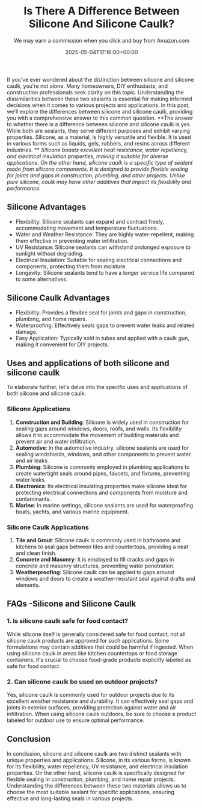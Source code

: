 ﻿---
author: We may earn a commission when you click and buy from Amazon.com
layout: post
title: Is There A Difference Between Silicone And Silicone Caulk?
date: '2025-05-04T17:16:00+00:00'
categories:
- DIY Paintings
tags: []
slug: /is-there-a-difference-between-silicone-and-silicone-caulk/
lastmod: 2025-05-07T12:21:28+03:00
---

If you've ever wondered about the distinction between silicone and silicone caulk, you're not alone. Many homeowners, DIY enthusiasts, and construction professionals seek clarity on this topic.
Understanding the dissimilarities between these two sealants is essential for making informed decisions when it comes to various projects and applications. In this post, we'll explore the differences between silicone and silicone caulk, providing you with a comprehensive answer to this common question.
**The answer to whether there is a difference between silicone and silicone caulk is yes. While both are sealants, they serve different purposes and exhibit varying properties. Silicone, as a material, is highly versatile and flexible. It is used in various forms such as liquids, gels, rubbers, and resins across different industries. **
*Silicone boasts excellent heat resistance, water repellency, and electrical insulation properties, making it suitable for diverse applications. On the other hand, silicone caulk is a specific type of sealant made from silicone components. It is designed to provide flexible sealing for joints and gaps in construction, plumbing, and other projects. Unlike pure silicone, caulk may have other additives that impact its flexibility and performance.*
## **Silicone Advantages**
- Flexibility: Silicone sealants can expand and contract freely, accommodating movement and temperature fluctuations.
- Water and Weather Resistance: They are highly water-repellent, making them effective in preventing water infiltration.
- UV Resistance: Silicone sealants can withstand prolonged exposure to sunlight without degrading.
- Electrical Insulation: Suitable for sealing electrical connections and components, protecting them from moisture.
- Longevity: Silicone sealants tend to have a longer service life compared to some alternatives.
## **Silicone Caulk Advantages**
- Flexibility: Provides a flexible seal for joints and gaps in construction, plumbing, and home repairs.
- Waterproofing: Effectively seals gaps to prevent water leaks and related damage.
- Easy Application: Typically sold in tubes and applied with a caulk gun, making it convenient for DIY projects.
## Uses and applications of both silicone and silicone caulk
To elaborate further, let's delve into the specific uses and applications of both silicone and silicone caulk:
### **Silicone Applications**
1. **Construction and Building**: Silicone is widely used in construction for sealing gaps around windows, doors, roofs, and walls. Its flexibility allows it to accommodate the movement of building materials and prevent air and water infiltration.
2. **Automotive**: In the automotive industry, silicone sealants are used for sealing windshields, windows, and other components to prevent water and air leaks.
3. **Plumbing**: Silicone is commonly employed in plumbing applications to create watertight seals around pipes, faucets, and fixtures, preventing water leaks.
4. **Electronics**: Its electrical insulating properties make silicone ideal for protecting electrical connections and components from moisture and contaminants.
5. **Marine**: In marine settings, silicone sealants are used for waterproofing boats, yachts, and various marine equipment.
### **Silicone Caulk Applications**
1. **Tile and Grout**: Silicone caulk is commonly used in bathrooms and kitchens to seal gaps between tiles and countertops, providing a neat and clean finish.
2. **Concrete and Masonry**: It is employed to fill cracks and gaps in concrete and masonry structures, preventing water penetration.
3. **Weatherproofing**: Silicone caulk can be applied to gaps around windows and doors to create a weather-resistant seal against drafts and elements.
## FAQs -**Silicone and Silicone Caulk**
### **1. Is silicone caulk safe for food contact?**
While silicone itself is generally considered safe for food contact, not all silicone caulk products are approved for such applications. Some formulations may contain additives that could be harmful if ingested. When using silicone caulk in areas like kitchen countertops or food storage containers, it's crucial to choose food-grade products explicitly labeled as safe for food contact.
### **2. Can silicone caulk be used on outdoor projects?**
Yes, silicone caulk is commonly used for outdoor projects due to its excellent weather resistance and durability. It can effectively seal gaps and joints in exterior surfaces, providing protection against water and air infiltration. When using silicone caulk outdoors, be sure to choose a product labeled for outdoor use to ensure optimal performance.
## **Conclusion**
In conclusion, silicone and silicone caulk are two distinct sealants with unique properties and applications. Silicone, in its various forms, is known for its flexibility, water repellency, UV resistance, and electrical insulation properties.
On the other hand, silicone caulk is specifically designed for flexible sealing in construction, plumbing, and home repair projects.
Understanding the differences between these two materials allows us to choose the most suitable sealant for specific applications, ensuring effective and long-lasting seals in various projects.